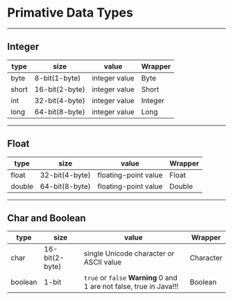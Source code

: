 # Primative Data Types
---
## Integer
|type|size|value|Wrapper|
|-------|---|---|---|
|byte   |8-bit(1-byte) |integer value|Byte|
|short  |16-bit(2-byte)|integer value|Short|
|int    |32-bit(4-byte)|integer value|Integer|
|long   |64-bit(8-byte)|integer value|Long|
---
## Float
|type|size|value|Wrapper|
|-------|---|---|---|
|float  |32-bit(4-byte)|floating-point value|Float|
|double |64-bit(8-byte)|floating-point value|Double|
---
## Char and Boolean
|type|size|value|Wrapper|
|-------|---|---|---|
|char   |16-bit(2-byte)|single Unicode character or ASCII value|Character|
|boolean|1-bit |`true` or `false` **Warning** 0 and 1 are not false, true in Java!!!|Boolean|
